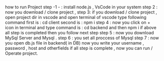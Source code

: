 how to run Project 
step -1 - : install node.js , VsCode in your system 
step 2 : now you download / clone project ,
step 3: if you download / clone project , open project dir in vscode and open terminal of vscode type following command 
first is : cd client 
second is : npm i
step 4 : now you click on + icon in terminal and type command is : cd backend and then npm i
if above all step is completed then you follow next step
step 5 : now you download MySql Server and Mysql  .
step 6 : you set all proccess of Mysql 
step 7 : now you open db.js file in backend( in DB) now you write your username , password , host and otherfields 
if all step is complete , now you can run / Operate project. 
 
